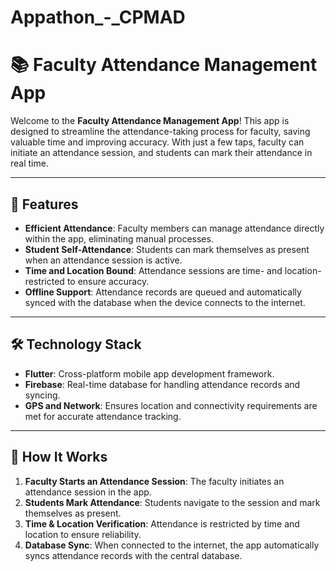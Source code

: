 # Appathon_-_CPMAD

# 📚 Faculty Attendance Management App

Welcome to the **Faculty Attendance Management App**! This app is designed to streamline the attendance-taking process for faculty, saving valuable time and improving accuracy. With just a few taps, faculty can initiate an attendance session, and students can mark their attendance in real time.

---

## 🚀 Features

- **Efficient Attendance**: Faculty members can manage attendance directly within the app, eliminating manual processes.
- **Student Self-Attendance**: Students can mark themselves as present when an attendance session is active.
- **Time and Location Bound**: Attendance sessions are time- and location-restricted to ensure accuracy.
- **Offline Support**: Attendance records are queued and automatically synced with the database when the device connects to the internet.

---

## 🛠️ Technology Stack

- **Flutter**: Cross-platform mobile app development framework.
- **Firebase**: Real-time database for handling attendance records and syncing.
- **GPS and Network**: Ensures location and connectivity requirements are met for accurate attendance tracking.

---

## 📖 How It Works

1. **Faculty Starts an Attendance Session**: The faculty initiates an attendance session in the app.
2. **Students Mark Attendance**: Students navigate to the session and mark themselves as present.
3. **Time & Location Verification**: Attendance is restricted by time and location to ensure reliability.
4. **Database Sync**: When connected to the internet, the app automatically syncs attendance records with the central database.

